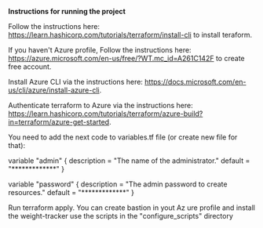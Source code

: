 **Instructions for running the project**

Follow the instructions here: https://learn.hashicorp.com/tutorials/terraform/install-cli to install teraform.

If you haven't Azure profile, Follow the instructions here: https://azure.microsoft.com/en-us/free/?WT.mc_id=A261C142F to create free account.

Install Azure CLI via the instructions here: https://docs.microsoft.com/en-us/cli/azure/install-azure-cli.

Authenticate terraform to Azure via the instructions here: https://learn.hashicorp.com/tutorials/terraform/azure-build?in=terraform/azure-get-started.

You need to add the next code to variables.tf file (or create new file for that):

variable "admin" {
  description = "The name of the administrator."
  default = "*************"
}

variable "password" {
  description = "The admin password to create resources."
  default = "*************"
}

Run terraform apply.
You can create bastion in yout Az ure profile and install the weight-tracker use the scripts in the "configure_scripts" directory
